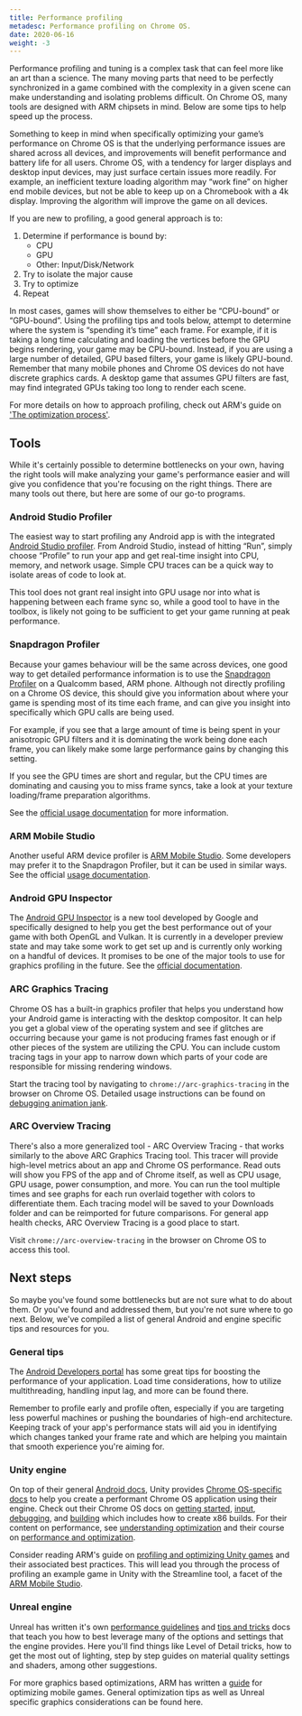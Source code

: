 ```yaml
---
title: Performance profiling
metadesc: Performance profiling on Chrome OS.
date: 2020-06-16
weight: -3
---
```


Performance profiling and tuning is a complex task that can feel more like an art than a science. The many moving parts that need to be perfectly synchronized in a game combined with the complexity in a given scene can make understanding and isolating problems difficult. On Chrome OS, many tools are designed with ARM chipsets in mind. Below are some tips to help speed up the process.

Something to keep in mind when specifically optimizing your game’s performance on Chrome OS is that the underlying performance issues are shared across all devices, and improvements will benefit performance and battery life for all users. Chrome OS, with a tendency for larger displays and desktop input devices, may just surface certain issues more readily. For example, an inefficient texture loading algorithm may “work fine” on higher end mobile devices, but not be able to keep up on a Chromebook with a 4k display. Improving the algorithm will improve the game on all devices.

If you are new to profiling, a good general approach is to:

1. Determine if performance is bound by:
   - CPU
   - GPU
   - Other: Input/Disk/Network
1. Try to isolate the major cause
1. Try to optimize
1. Repeat

In most cases, games will show themselves to either be “CPU-bound” or “GPU-bound”. Using the profiling tips and tools below, attempt to determine where the system is “spending it’s time” each frame. For example, if it is taking a long time calculating and loading the vertices before the GPU begins rendering, your game may be CPU-bound. Instead, if you are using a large number of detailed, GPU based filters, your game is likely GPU-bound. Remember that many mobile phones and Chrome OS devices do not have discrete graphics cards. A desktop game that assumes GPU filters are fast, may find integrated GPUs taking too long to render each scene.

For more details on how to approach profiling, check out ARM's guide on ['The optimization process'](https://developer.arm.com/docs/100959/0101/the-optimization-process).

## Tools

While it's certainly possible to determine bottlenecks on your own, having the right tools will make analyzing your game's performance easier and will give you confidence that you're focusing on the right things. There are many tools out there, but here are some of our go-to programs.

### Android Studio Profiler

The easiest way to start profiling any Android app is with the integrated [Android Studio profiler](https://developer.android.com/studio/profile/android-profiler). From Android Studio, instead of hitting “Run”, simply choose “Profile” to run your app and get real-time insight into CPU, memory, and network usage. Simple CPU traces can be a quick way to isolate areas of code to look at.

This tool does not grant real insight into GPU usage nor into what is happening between each frame sync so, while a good tool to have in the toolbox, is likely not going to be sufficient to get your game running at peak performance.

### Snapdragon Profiler

Because your games behaviour will be the same across devices, one good way to get detailed performance information is to use the [Snapdragon Profiler](https://developer.qualcomm.com/software/snapdragon-profiler) on a Qualcomm based, ARM phone. Although not directly profiling on a Chrome OS device, this should give you information about where your game is spending most of its time each frame, and can give you insight into specifically which GPU calls are being used.

For example, if you see that a large amount of time is being spent in your anisotropic GPU filters and it is dominating the work being done each frame, you can likely make some large performance gains by changing this setting.

If you see the GPU times are short and regular, but the CPU times are dominating and causing you to miss frame syncs, take a look at your texture loading/frame preparation algorithms.

See the [official usage documentation](https://developer.qualcomm.com/software/snapdragon-profiler/app-notes) for more information.

### ARM Mobile Studio

Another useful ARM device profiler is [ARM Mobile Studio](https://developer.arm.com/tools-and-software/graphics-and-gaming/arm-mobile-studio). Some developers may prefer it to the Snapdragon Profiler, but it can be used in similar ways. See the official [usage documentation](https://developer.arm.com/tools-and-software/graphics-and-gaming/arm-mobile-studio/learn/get-started).

### Android GPU Inspector

The [Android GPU Inspector](https://gpuinspector.dev/) is a new tool developed by Google and specifically designed to help you get the best performance out of your game with both OpenGL and Vulkan. It is currently in a developer preview state and may take some work to get set up and is currently only working on a handful of devices. It promises to be one of the major tools to use for graphics profiling in the future. See the [official documentation](https://gpuinspector.dev/docs/).

### ARC Graphics Tracing

Chrome OS has a built-in graphics profiler that helps you understand how your Android game is interacting with the desktop compositor. It can help you get a global view of the operating system and see if glitches are occurring because your game is not producing frames fast enough or if other pieces of the system are utilizing the CPU. You can include custom tracing tags in your app to narrow down which parts of your code are responsible for missing rendering windows.

Start the tracing tool by navigating to `chrome://arc-graphics-tracing` in the browser on Chrome OS. Detailed usage instructions can be found on [debugging animation jank](/{{locale.code}}/android-environment/animation).

### ARC Overview Tracing

There's also a more generalized tool - ARC Overview Tracing - that works similarly to the above ARC Graphics Tracing tool. This tracer will provide high-level metrics about an app and Chrome OS performance. Read outs will show you FPS of the app and of Chrome itself, as well as CPU usage, GPU usage, power consumption, and more. You can run the tool multiple times and see graphs for each run overlaid together with colors to differentiate them. Each tracing model will be saved to your Downloads folder and can be reimported for future comparisons. For general app health checks, ARC Overview Tracing is a good place to start.

Visit `chrome://arc-overview-tracing` in the browser on Chrome OS to access this tool.

## Next steps

So maybe you've found some bottlenecks but are not sure what to do about them. Or you've found and addressed them, but you're not sure where to go next. Below, we've compiled a list of general Android and engine specific tips and resources for you.

### General tips

The [Android Developers portal](https://developer.android.com/games/optimize) has some great tips for boosting the performance of your application. Load time considerations, how to utilize multithreading, handling input lag, and more can be found there.

Remember to profile early and profile often, especially if you are targeting less powerful machines or pushing the boundaries of high-end architecture. Keeping track of your app's performance stats will aid you in identifying which changes tanked your frame rate and which are helping you maintain that smooth experience you're aiming for.

### Unity engine

On top of their general [Android docs](https://docs.unity3d.com/Manual/android.html), Unity provides [Chrome OS-specific docs](https://docs.unity3d.com/Manual/android-ChromeOS-introducing.html) to help you create a performant Chrome OS application using their engine. Check out their Chrome OS docs on [getting started](https://docs.unity3d.com/Manual/android-ChromeOS-getting-started.html), [input](https://docs.unity3d.com/Manual/android-ChromeOS-support-user-input.html), [debugging](https://docs.unity3d.com/Manual/android-ChromeOS-debugging.html), and [building](https://docs.unity3d.com/Manual/android-ChromeOS-building-your-application.html) which includes how to create x86 builds. For their content on performance, see [understanding optimization](https://docs.unity3d.com/Manual/BestPracticeUnderstandingPerformanceInUnity.html) and their course on [performance and optimization](https://learn.unity.com/course/performance-and-optimisation).

Consider reading ARM's guide on [profiling and optimizing Unity games](https://developer.arm.com/docs/100140/0402/performance-analysis/profiling-a-unity-game-example) and their associated best practices. This will lead you through the process of profiling an example game in Unity with the Streamline tool, a facet of the [ARM Mobile Studio](#arm-mobile-studio).

### Unreal engine

Unreal has written it's own [performance guidelines](https://docs.unrealengine.com/en-US/Platforms/Mobile/Performance/index.html) and [tips and tricks](https://docs.unrealengine.com/en-US/Platforms/Mobile/Performance/TipsAndTricks/index.html) docs that teach you how to best leverage many of the options and settings that the engine provides. Here you'll find things like Level of Detail tricks, how to get the most out of lighting, step by step guides on material quality settings and shaders, among other suggestions.

For more graphics based optimizations, ARM has written a [guide](https://developer.arm.com/docs/100959/0101/optimizations-and-optimization-techniques/unreal-engine-best-practices) for optimizing mobile games. General optimization tips as well as Unreal specific graphics considerations can be found here.
